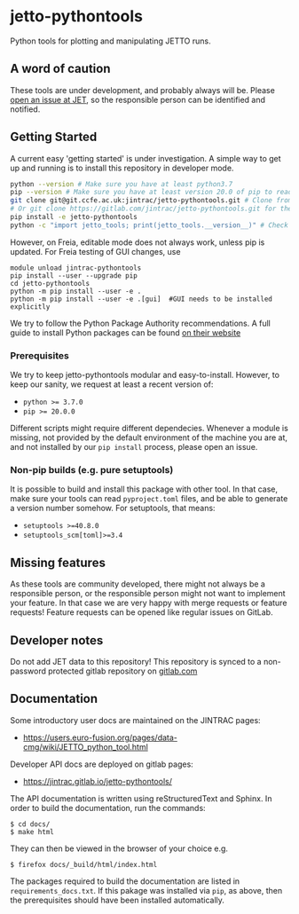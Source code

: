 # jetto-pythontools

Python tools for plotting and manipulating JETTO runs.

## A word of caution
These tools are under development, and probably always will be. 
Please [open an issue at JET](https://git.ccfe.ac.uk/jintrac/jetto-pythontools/issues),
so the responsible person can be identified and notified. 

## Getting Started
A current easy 'getting started' is under investigation. A simple way 
to get up and running is to install this repository in developer mode.

``` bash
python --version # Make sure you have at least python3.7
pip --version # Make sure you have at least version 20.0 of pip to read pyproject.toml files
git clone git@git.ccfe.ac.uk:jintrac/jetto-pythontools.git # Clone from JET repository
# Or git clone https://gitlab.com/jintrac/jetto-pythontools.git for the public read-only version
pip install -e jetto-pythontools
python -c "import jetto_tools; print(jetto_tools.__version__)" # Check if you indeed installed the right version and can call it in python
```

However, on Freia, editable mode does not always work, unless pip is updated.  For Freia testing of GUI changes, use
```
module unload jintrac-pythontools
pip install --user --upgrade pip
cd jetto-pythontools
python -m pip install --user -e .
python -m pip install --user -e .[gui]  #GUI needs to be installed explicitly
```

We try to follow the Python Package Authority recommendations. A full guide to
install Python packages can be found [on their website](https://packaging.python.org/tutorials/installing-packages/)

### Prerequisites
We try to keep jetto-pythontools modular and easy-to-install. However, to
keep our sanity, we request at least a recent version of:
- `python >= 3.7.0`
- `pip >= 20.0.0 `

Different scripts might require different dependecies. Whenever a module is
missing, not provided by the default environment of the machine you are at, 
and not installed by our `pip install` process, please open an issue. 

### Non-pip builds (e.g. pure setuptools)
It is possible to build and install this package with other tool. In that case,
make sure your tools can read `pyproject.toml` files, and be able to generate
a version number somehow. For setuptools, that means:
- `setuptools >=40.8.0`
- `setuptools_scm[toml]>=3.4`

## Missing features
As these tools are community developed, there might not always be a responsible
person, or the responsible person might not want to implement your feature. In
that case we are very happy with merge requests or feature requests! Feature
requests can be opened like regular issues on GitLab.

## Developer notes
Do not add JET data to this repository! This repository is synced to
a non-password protected gitlab repository on [gitlab.com](https://gitlab.com/jintrac/jetto-pythontools)

## Documentation

Some introductory user docs are maintained on the JINTRAC pages:
* https://users.euro-fusion.org/pages/data-cmg/wiki/JETTO_python_tool.html

Developer API docs are deployed on gitlab pages:
* https://jintrac.gitlab.io/jetto-pythontools/

The API documentation is written using reStructuredText and Sphinx. In order to build the 
documentation, run the commands:

```
$ cd docs/
$ make html
```
They can then be viewed in the browser of your choice e.g.
```
$ firefox docs/_build/html/index.html
```
The packages required to build the documentation are listed in `requirements_docs.txt`.
If this pakage was installed via `pip`, as above, then the prerequisites should have
been installed automatically.
